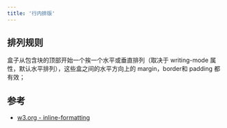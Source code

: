 ```yaml
---
title: '行内排版'
---
```


## 排列规则

盒子从包含块的顶部开始一个挨一个水平或垂直排列（取决于 writing-mode 属性，默认水平排列），这些盒之间的水平方向上的 margin，border和 padding 都有效；


## 参考

- [w3.org - inline-formatting](https://www.w3.org/TR/CSS2/visuren.html#inline-formatting)